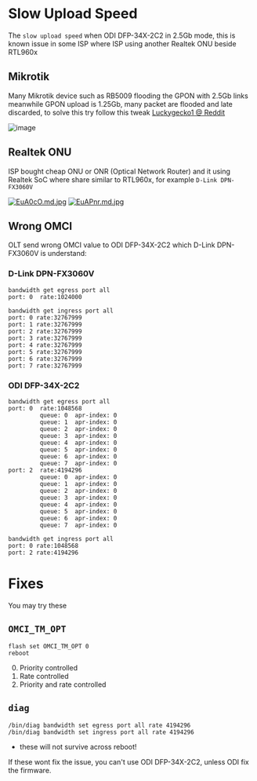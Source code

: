 # Slow Upload Speed
The `slow upload speed` when ODI DFP-34X-2C2 in 2.5Gb mode, this is known issue in some ISP where ISP using another Realtek ONU beside RTL960x

## Mikrotik
Many Mikrotik device such as RB5009 flooding the GPON with 2.5Gb links meanwhile GPON upload is 1.25Gb, many packet are flooded and late discarded, to solve this try follow this tweak [
Luckygecko1 @ Reddit](https://www.reddit.com/r/mikrotik/comments/14ky6s1/rb5009_poor_25g_ethernet_performance/jq0gjer/?utm_source=share&utm_medium=web3x&utm_name=web3xcss&utm_term=1&utm_content=share_button)

![image](https://github.com/Anime4000/RTL960x/assets/1908715/c5cedc9f-a80b-4fa4-a22a-44f79fd01554)


## Realtek ONU
ISP bought cheap ONU or ONR (Optical Network Router) and it using Realtek SoC where share similar to RTL960x, for example `D-Link DPN-FX3060V`

[![EuA0cO.md.jpg](https://pictr.com/images/2023/06/24/EuA0cO.md.jpg)](https://pictr.com/image/EuA0cO)
[![EuAPnr.md.jpg](https://pictr.com/images/2023/06/24/EuAPnr.md.jpg)](https://pictr.com/image/EuAPnr)

## Wrong OMCI
OLT send wrong OMCI value to ODI DFP-34X-2C2 which D-Link DPN-FX3060V is understand:

### D-Link DPN-FX3060V
```
bandwidth get egress port all
port: 0  rate:1024000

bandwidth get ingress port all
port: 0 rate:32767999
port: 1 rate:32767999
port: 2 rate:32767999
port: 3 rate:32767999
port: 4 rate:32767999
port: 5 rate:32767999
port: 6 rate:32767999
port: 7 rate:32767999
```

### ODI DFP-34X-2C2
```
bandwidth get egress port all
port: 0  rate:1048568
         queue: 0  apr-index: 0
         queue: 1  apr-index: 0
         queue: 2  apr-index: 0
         queue: 3  apr-index: 0
         queue: 4  apr-index: 0
         queue: 5  apr-index: 0
         queue: 6  apr-index: 0
         queue: 7  apr-index: 0
port: 2  rate:4194296
         queue: 0  apr-index: 0
         queue: 1  apr-index: 0
         queue: 2  apr-index: 0
         queue: 3  apr-index: 0
         queue: 4  apr-index: 0
         queue: 5  apr-index: 0
         queue: 6  apr-index: 0
         queue: 7  apr-index: 0

bandwidth get ingress port all
port: 0 rate:1048568
port: 2 rate:4194296
```

# Fixes
You may try these

## `OMCI_TM_OPT`
```
flash set OMCI_TM_OPT 0
reboot
```
0. Priority controlled
1. Rate controlled
2. Priority and rate controlled

## `diag`
```
/bin/diag bandwidth set egress port all rate 4194296
/bin/diag bandwidth set ingress port all rate 4194296
```
* these will not survive across reboot!

If these wont fix the issue, you can't use ODI DFP-34X-2C2, unless ODI fix the firmware.
